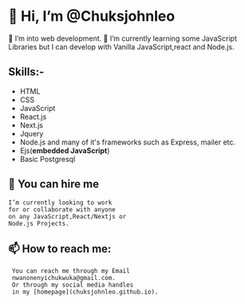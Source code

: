  # 👋 Hi, I’m @Chuksjohnleo
   👀 I’m into web development.
   🌱 I’m currently learning some
   JavaScript Libraries but I can develop with
    Vanilla JavaScript,react and Node.js.
## Skills:-
* HTML 
* CSS
* JavaScript 
* React.js
* Next.js
* Jquery 
* Node.js and many of it's frameworks such as
  Express, mailer etc.
* Ejs(**embedded JavaScript**)
* Basic Postgresql 


 ## 💞️ You can hire me
    I’m currently looking to work 
    for or collaborate with anyone 
    on any JavaScript,React/Nextjs or 
    Node.js Projects.

 ## 📫 How to reach me:
     You can reach me through my Email
     nwanonenyichukwuka@gmail.com.
     Or through my social media handles
     in my [homepage](chuksjohnleo.github.io).





